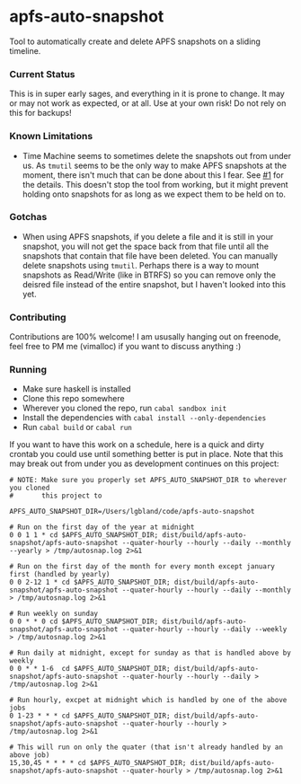 # apfs-auto-snapshot
Tool to automatically create and delete APFS snapshots on a sliding timeline.

### Current Status
This is in super early sages, and everything in it is prone to change. It may
or may not work as expected, or at all. Use at your own risk! Do not rely on
this for backups!

### Known Limitations
* Time Machine seems to sometimes delete the snapshots out from under us. As
  `tmutil` seems to be the only way to make APFS snapshots at the moment, there
  isn't much that can be done about this I fear. See [#1](/../../issues/1) for
  the details. This doesn't stop the tool from working, but it might prevent
  holding onto snapshots for as long as we expect them to be held on to.

### Gotchas
* When using APFS snapshots, if you delete a file and it is still in your snapshot,
you will not get the space back from that file until all the snapshots that contain
that file have been deleted. You can manually delete snapshots using `tmutil`.
Perhaps there is a way to mount snapshots as Read/Write (like in BTRFS) so you
can remove only the deisred file instead of the entire snapshot, but I haven't
looked into this yet.

### Contributing
Contributions are 100% welcome! I am ususally hanging out on freenode, feel
free to PM me (vimalloc) if you want to discuss anything :)

### Running
* Make sure haskell is installed
* Clone this repo somewhere
* Wherever you cloned the repo, run `cabal sandbox init`
* Install the dependencies with `cabal install --only-dependencies`
* Run `cabal build` or `cabal run`

If you want to have this work on a schedule, here is a quick and dirty crontab
you could use until something better is put in place. Note that this may
break out from under you as development continues on this project:
```cron
# NOTE: Make sure you properly set APFS_AUTO_SNAPSHOT_DIR to wherever you cloned
#       this project to

APFS_AUTO_SNAPSHOT_DIR=/Users/lgbland/code/apfs-auto-snapshot

# Run on the first day of the year at midnight
0 0 1 1 * cd $APFS_AUTO_SNAPSHOT_DIR; dist/build/apfs-auto-snapshot/apfs-auto-snapshot --quater-hourly --hourly --daily --monthly --yearly > /tmp/autosnap.log 2>&1

# Run on the first day of the month for every month except january first (handled by yearly)
0 0 2-12 1 * cd $APFS_AUTO_SNAPSHOT_DIR; dist/build/apfs-auto-snapshot/apfs-auto-snapshot --quater-hourly --hourly --daily --monthly > /tmp/autosnap.log 2>&1

# Run weekly on sunday
0 0 * * 0 cd $APFS_AUTO_SNAPSHOT_DIR; dist/build/apfs-auto-snapshot/apfs-auto-snapshot --quater-hourly --hourly --daily --weekly > /tmp/autosnap.log 2>&1

# Run daily at midnight, except for sunday as that is handled above by weekly
0 0 * * 1-6  cd $APFS_AUTO_SNAPSHOT_DIR; dist/build/apfs-auto-snapshot/apfs-auto-snapshot --quater-hourly --hourly --daily > /tmp/autosnap.log 2>&1

# Run hourly, excpet at midnight which is handled by one of the above jobs
0 1-23 * * * cd $APFS_AUTO_SNAPSHOT_DIR; dist/build/apfs-auto-snapshot/apfs-auto-snapshot --quater-hourly --hourly > /tmp/autosnap.log 2>&1

# This will run on only the quater (that isn't already handled by an above job)
15,30,45 * * * * cd $APFS_AUTO_SNAPSHOT_DIR; dist/build/apfs-auto-snapshot/apfs-auto-snapshot --quater-hourly > /tmp/autosnap.log 2>&1
```
